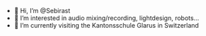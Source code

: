 - 👋 Hi, I’m @Sebirast
- 👀 I’m interested in audio mixing/recording, lightdesign, robots...
- 🌱 I’m currently visiting the Kantonsschule Glarus in Switzerland
<!---
Sebirast/Sebirast is a ✨ special ✨ repository because its `README.md` (this file) appears on your GitHub profile.
You can click the Preview link to take a look at your changes.
--->
